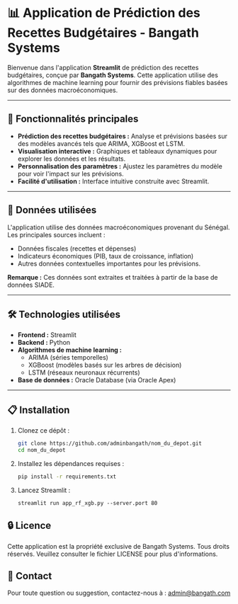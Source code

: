 # 📊 Application de Prédiction des Recettes Budgétaires - Bangath Systems

Bienvenue dans l'application **Streamlit** de prédiction des recettes budgétaires, conçue par **Bangath Systems**. Cette application utilise des algorithmes de machine learning pour fournir des prévisions fiables basées sur des données macroéconomiques.

---

## 🚀 Fonctionnalités principales
- **Prédiction des recettes budgétaires :** Analyse et prévisions basées sur des modèles avancés tels que ARIMA, XGBoost et LSTM.
- **Visualisation interactive :** Graphiques et tableaux dynamiques pour explorer les données et les résultats.
- **Personnalisation des paramètres :** Ajustez les paramètres du modèle pour voir l'impact sur les prévisions.
- **Facilité d'utilisation :** Interface intuitive construite avec Streamlit.

---

## 📂 Données utilisées
L'application utilise des données macroéconomiques provenant du Sénégal. Les principales sources incluent :
- Données fiscales (recettes et dépenses)
- Indicateurs économiques (PIB, taux de croissance, inflation)
- Autres données contextuelles importantes pour les prévisions.

**Remarque :** Ces données sont extraites et traitées à partir de la base de données SIADE.

---

## 🛠️ Technologies utilisées
- **Frontend :** Streamlit
- **Backend :** Python
- **Algorithmes de machine learning :**
  - ARIMA (séries temporelles)
  - XGBoost (modèles basés sur les arbres de décision)
  - LSTM (réseaux neuronaux récurrents)
- **Base de données :** Oracle Database (via Oracle Apex)

---

## 📋 Installation

1. Clonez ce dépôt :
   ```bash
   git clone https://github.com/adminbangath/nom_du_depot.git
   cd nom_du_depot
   ```
2. Installez les dépendances requises : 
   ```bash
   pip install -r requirements.txt
   ```
3. Lancez Streamlit :
   ```
   streamlit run app_rf_xgb.py --server.port 80
   ```
## 🔒 Licence
Cette application est la propriété exclusive de Bangath Systems. Tous droits réservés.
Veuillez consulter le fichier LICENSE pour plus d'informations.

## 📧 Contact
Pour toute question ou suggestion, contactez-nous à : admin@bangath.com


  
